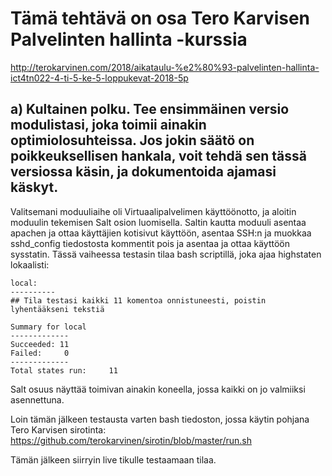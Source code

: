 # Tämä tehtävä on osa Tero Karvisen Palvelinten hallinta -kurssia
http://terokarvinen.com/2018/aikataulu-%e2%80%93-palvelinten-hallinta-ict4tn022-4-ti-5-ke-5-loppukevat-2018-5p

## a) Kultainen polku. Tee ensimmäinen versio modulistasi, joka toimii ainakin optimiolosuhteissa. Jos jokin säätö on poikkeuksellisen hankala, voit tehdä sen tässä versiossa käsin, ja dokumentoida ajamasi käskyt.

Valitsemani moduuliaihe oli Virtuaalipalvelimen käyttöönotto, ja aloitin moduulin tekemisen Salt osion luomisella.
Saltin kautta moduuli asentaa apachen ja ottaa käyttäjien kotisivut käyttöön, asentaa SSH:n ja muokkaa sshd_config tiedostosta kommentit pois ja asentaa ja ottaa käyttöön sysstatin.
Tässä vaiheessa testasin tilaa bash scriptillä, joka ajaa highstaten lokaalisti:

	local:
	----------
	## Tila testasi kaikki 11 komentoa onnistuneesti, poistin lyhentääkseni tekstiä

	Summary for local
	-------------
	Succeeded: 11
	Failed:     0
	-------------
	Total states run:     11


Salt osuus näyttää toimivan ainakin koneella, jossa kaikki on jo valmiiksi asennettuna.

Loin tämän jälkeen testausta varten bash tiedoston, jossa käytin pohjana Tero Karvisen sirotinta: https://github.com/terokarvinen/sirotin/blob/master/run.sh

Tämän jälkeen siirryin live tikulle testaamaan tilaa.
